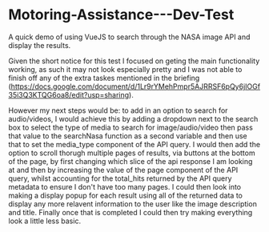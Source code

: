 # Motoring-Assistance---Dev-Test
A quick demo of using VueJS to search through the NASA image API and display the results.

Given the short notice for this test I focused on geting the main functionality working, as such it may not look especially pretty and I was not able to finish off any of the extra taskes mentioned in the briefing (https://docs.google.com/document/d/1Lr9rYMehPmpr5AJRRSF6pQy6jIOGf35i3Q3KTQG6oa8/edit?usp=sharing).

However my next steps would be: to add in an option to search for audio/videos, I would achieve this by adding a dropdown next to the search box to select the type of media to search for image/audio/video then pass that value to the searchNasa function as a second variable and then use that to set the media_type component of the API query. I would then add the option to scroll thorugh multiple pages of results, via buttons at the bottom of the page, by first changing which slice of the api response I am looking at and then by increasing the value of the page component of the API query, whilst accounting for the total_hits returned by the API query metadata to ensure I don't have too many pages. I could then look into making a display popup for each result using all of the returned data to display any more relavent information to the user like the image description and title. Finally once that is completed I could then try making everything look a little less basic.

